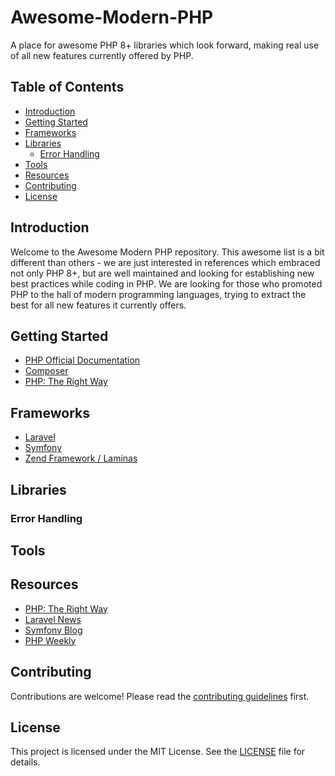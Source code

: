 # Awesome-Modern-PHP
A place for awesome PHP 8+ libraries which look forward, making real use of all new features currently offered by PHP.

## Table of Contents
- [Introduction](#introduction)
- [Getting Started](#getting-started)
- [Frameworks](#frameworks)
- [Libraries](#libraries)
   - [Error Handling](#error-handling)
- [Tools](#tools)
- [Resources](#resources)
- [Contributing](#contributing)
- [License](#license)

## Introduction
Welcome to the Awesome Modern PHP repository. This awesome list is a bit different than others - we are just interested in references which embraced not only PHP 8+, but are well maintained and looking for establishing new best practices while coding in PHP. We are looking for those who promoted PHP to the hall of modern programming languages, trying to extract the best for all new features it currently offers.

## Getting Started
- [PHP Official Documentation](https://www.php.net/docs.php)
- [Composer](https://getcomposer.org/)
- [PHP: The Right Way](https://phptherightway.com/)

## Frameworks
- [Laravel](https://laravel.com/)
- [Symfony](https://symfony.com/)
- [Zend Framework / Laminas](https://getlaminas.org/)

## Libraries

### Error Handling

## Tools

## Resources
- [PHP: The Right Way](https://phptherightway.com/)
- [Laravel News](https://laravel-news.com/)
- [Symfony Blog](https://symfony.com/blog)
- [PHP Weekly](http://www.phpweekly.com/)

## Contributing
Contributions are welcome! Please read the [contributing guidelines](CONTRIBUTING.md) first.

## License
This project is licensed under the MIT License. See the [LICENSE](LICENSE) file for details.
